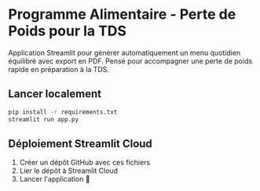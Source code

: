 # Programme Alimentaire - Perte de Poids pour la TDS

Application Streamlit pour générer automatiquement un menu quotidien équilibré avec export en PDF.
Pensé pour accompagner une perte de poids rapide en préparation à la TDS.

## Lancer localement

```bash
pip install -r requirements.txt
streamlit run app.py
```

## Déploiement Streamlit Cloud
1. Créer un dépôt GitHub avec ces fichiers
2. Lier le dépôt à Streamlit Cloud
3. Lancer l'application 🎉